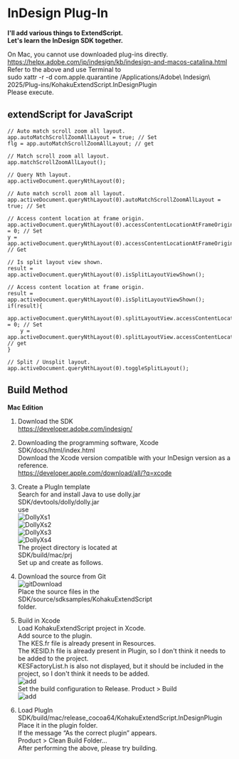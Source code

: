 # InDesign Plug-In

**I'll add various things to ExtendScript.**
<br>**Let's learn the InDesign SDK together.**

On Mac, you cannot use downloaded plug-ins directly.<br>
https://helpx.adobe.com/jp/indesign/kb/indesign-and-macos-catalina.html<br>
Refer to the above and use Terminal to<br>
sudo xattr -r -d com.apple.quarantine /Applications/Adobe\ Indesign\ 2025/Plug-ins/KohakuExtendScript.InDesignPlugin<br>
Please execute.

## extendScript for JavaScript
```
// Auto match scroll zoom all layout. 
app.autoMatchScrollZoomAllLayout = true; // Set
flg = app.autoMatchScrollZoomAllLayout; // get

// Match scroll zoom all layout.
app.matchScrollZoomAllLayout();

// Query Nth layout. 
app.activeDocument.queryNthLayout(0);

// Auto match scroll zoom all layout.
app.activeDocument.queryNthLayout(0).autoMatchScrollZoomAllLayout = true; // Set

// Access content location at frame origin.
app.activeDocument.queryNthLayout(0).accessContentLocationAtFrameOriginX = 0; // Set
y = app.activeDocument.queryNthLayout(0).accessContentLocationAtFrameOriginY;  // Get

// Is split layout view shown.
result = app.activeDocument.queryNthLayout(0).isSplitLayoutViewShown();

// Access content location at frame origin.
result = app.activeDocument.queryNthLayout(0).isSplitLayoutViewShown();
if(result){
    app.activeDocument.queryNthLayout(0).splitLayoutView.accessContentLocationAtFrameOriginX = 0; // Set
    y = app.activeDocument.queryNthLayout(0).splitLayoutView.accessContentLocationAtFrameOriginY; // get
}

// Split / Unsplit layout.
app.activeDocument.queryNthLayout(0).toggleSplitLayout();
```

## Build Method
**Mac Edition**

1. Download the SDK<br>
https://developer.adobe.com/indesign/

2. Downloading the programming software, Xcode<br>
SDK/docs/html/index.html<br>
Download the Xcode version compatible with your InDesign version as a reference.<br>
https://developer.apple.com/download/all/?q=xcode

3. Create a PlugIn template<br>
Search for and install Java to use dolly.jar<br>
SDK/devtools/dolly/dolly.jar<br>
use<br>
![DollyXs1](https://github.com/user-attachments/assets/1f2e1f85-45e5-4b55-b471-66a96a79d35e)<br>
![DollyXs2](https://github.com/user-attachments/assets/5feaf568-000f-4ce8-bc11-bed5820689ae)<br>
![DollyXs3](https://github.com/user-attachments/assets/92de3c44-2a62-4181-91a9-15d06b6388e3)<br>
![DollyXs4](https://github.com/user-attachments/assets/46114f15-ab2c-4f05-bd17-4a54686b5040)<br>
The project directory is located at<br>
SDK/build/mac/prj<br>
Set up and create as follows.

4. Download the source from Git<br>
![gitDownload](https://github.com/user-attachments/assets/d096440d-13a1-4106-98a9-7f2469086d09)<br>
Place the source files in the<br>
SDK/source/sdksamples/KohakuExtendScript<br>
folder.

5. Build in Xcode<br>
Load KohakuExtendScript project in Xcode.<br>
Add source to the plugin.<br>
The KES.fr file is already present in Resources.<br>
The KESID.h file is already present in Plugin, so I don't think it needs to be added to the project.<br>
KESFactoryList.h is also not displayed, but it should be included in the project, so I don't think it needs to be added.<br>
![add](https://github.com/user-attachments/assets/b59fa0ad-5317-4d33-a50c-fb83f53aa459)&nbsp;  
Set the build configuration to Release.
Product > Build<br>
![add](https://github.com/user-attachments/assets/f8f82811-aa80-45e3-a15b-3938aa53e278)
7. Load PlugIn
SDK/build/mac/release_cocoa64/KohakuExtendScript.InDesignPlugin<br>
Place it in the plugin folder.<br>
If the message “As the correct plugin” appears.<br>
Product > Clean Build Folder...<br>
After performing the above, please try building.<br>
